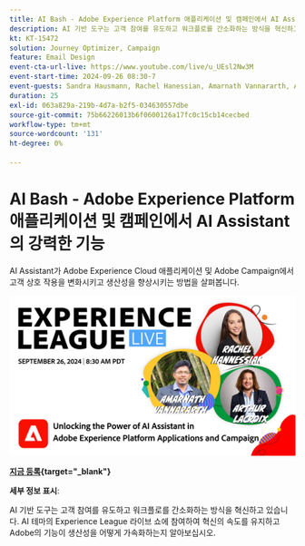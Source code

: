 ```yaml
---
title: AI Bash - Adobe Experience Platform 애플리케이션 및 캠페인에서 AI Assistant의 강력한 기능
description: AI 기반 도구는 고객 참여를 유도하고 워크플로를 간소화하는 방식을 혁신하고 있습니다. AI 테마 Experience League 라이브 웨비나에 참여하여 혁신 속도를 높이고 Adobe의 기능이 생산성을 어떻게 가속화하는지 알아보십시오. 
kt: KT-15472
solution: Journey Optimizer, Campaign
feature: Email Design
event-cta-url-live: https://www.youtube.com/live/u_UEsl2Nw3M
event-start-time: 2024-09-26 08:30-7
event-guests: Sandra Hausmann, Rachel Hanessian, Amarnath Vannararth, Arthur Lacroix
duration: 25
exl-id: 063a829a-219b-4d7a-b2f5-034630557dbe
source-git-commit: 75b66226013b6f0600126a17fc0c15cb14cecbed
workflow-type: tm+mt
source-wordcount: '131'
ht-degree: 0%

---
```


# AI Bash - Adobe Experience Platform 애플리케이션 및 캠페인에서 AI Assistant의 강력한 기능

AI Assistant가 Adobe Experience Cloud 애플리케이션 및 Adobe Campaign에서 고객 상호 작용을 변화시키고 생산성을 향상시키는 방법을 살펴봅니다. 

[![ExL LIVE 2024년 9월 26일](/help/experience-league-live/episodes/assets/WebBanner-09-26-2024.png)](https://www.youtube.com/watch?v=J48CNmcV7wc)

**[지금 등록](https://engage.adobe.com/ExpLeagueLive-240926.html){target="_blank"}**

**세부 정보 표시**:

AI 기반 도구는 고객 참여를 유도하고 워크플로를 간소화하는 방식을 혁신하고 있습니다. AI 테마의 Experience League 라이브 쇼에 참여하여 혁신의 속도를 유지하고 Adobe의 기능이 생산성을 어떻게 가속화하는지 알아보십시오.
